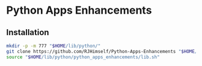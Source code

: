 # Python Apps Enhancements

## Installation

```bash
mkdir -p -m 777 "$HOME/lib/python/"
git clone https://github.com/RJHimself/Python-Apps-Enhancements "$HOME/lib/python/python_apps_enhancements"
source "$HOME/lib/python/python_apps_enhancements/lib.sh"
```
